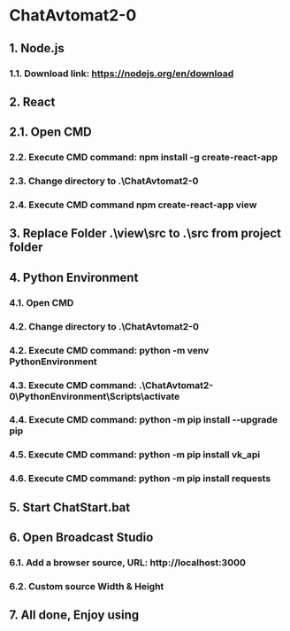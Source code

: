 # ChatAvtomat2-0
## 1. Node.js
### 1.1. Download link: https://nodejs.org/en/download
## 2. React
## 2.1. Open CMD
### 2.2. Execute CMD command: npm install -g create-react-app
### 2.3. Change directory to .\ChatAvtomat2-0
### 2.4. Execute CMD command npm create-react-app view
## 3. Replace Folder .\view\src to .\src from project folder
## 4. Python Environment
### 4.1. Open CMD
### 4.2. Change directory to .\ChatAvtomat2-0
### 4.2. Execute CMD command: python -m venv PythonEnvironment
### 4.3. Execute CMD command: .\ChatAvtomat2-0\PythonEnvironment\Scripts\activate
### 4.4. Execute CMD command: python -m pip install --upgrade pip
### 4.5. Execute CMD command: python -m pip install vk_api
### 4.6. Execute CMD command: python -m pip install requests
## 5. Start ChatStart.bat
## 6. Open Broadcast Studio
### 6.1. Add a browser source, URL: http://localhost:3000
### 6.2. Custom source Width & Height
## 7. All done, Enjoy using
